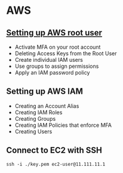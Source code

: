# AWS

## [Setting up AWS root user](https://docs.aws.amazon.com/IAM/latest/UserGuide/id_root-user.html)

* Activate MFA on your root account
* Deleting Access Keys from the Root User
* Create individual IAM users
* Use groups to assign permissions
* Apply an IAM password policy

## Setting up AWS IAM

* Creating an Account Alias
* Creating IAM Roles
* Creating Groups
* Creating IAM Policies that enforce MFA
* Creating Users

## Connect to EC2 with SSH
`ssh -i ./key.pem ec2-user@11.111.11.1`

